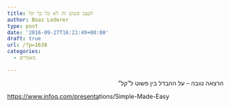 ```yaml
---
title: לעצב פשוט זה לא כל כך קל
author: Boaz Lederer
type: post
date: '2016-09-27T16:21:49+00:00'
draft: true
url: /?p=1638
categories:
  - מאמרים

---
```

<div dir="rtl">
  הרצאה טובה &#8211; על ההבדל בין פשוט ל&#8221;קל&#8221;
</div>

<a href="https://www.infoq.com/presentations/Simple-Made-Easy" target="_blank" data-saferedirecturl="https://www.google.com/url?hl=en&q=https://www.infoq.com/presentations/Simple-Made-Easy&source=gmail&ust=1475043812291000&usg=AFQjCNGyCI0e2rY_Q0lAMnQjgviznDkFvA">https://www.infoq.com/presenta<wbr />tions/Simple-Made-Easy</a>

<div>
</div>